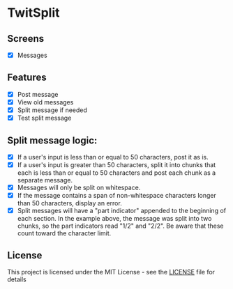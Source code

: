 # TwitSplit

## Screens
- [x] Messages

## Features
- [x] Post message
- [x] View old messages
- [x] Split message if needed
- [x] Test split message

## Split message logic:
- [x] If a user's input is less than or equal to 50 characters, post it as is.
- [x] If a user's input is greater than 50 characters, split it into chunks that each is less than or equal to 50 characters and post each chunk as a separate message.
- [x] Messages will only be split on whitespace.
- [x] If the message contains a span of non-whitespace characters longer than 50 characters, display an error. 
- [x] Split messages will have a "part indicator" appended to the beginning of each section. In the example above, the message was split into two chunks, so the part indicators read "1/2" and "2/2". Be aware that these count toward the character limit.

## License
This project is licensed under the MIT License - see the [LICENSE](LICENSE) file for details